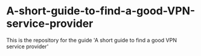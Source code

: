 # A-short-guide-to-find-a-good-VPN-service-provider
This is the repository for the guide 'A short guide to find a good VPN service provider'
